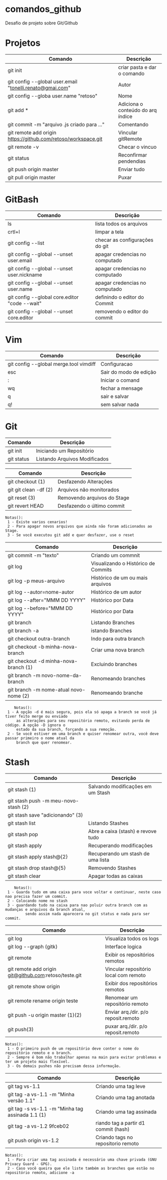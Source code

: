 # comandos_github

Desafio de projeto sobre Git/Github



# Projetos
| Comando | Descrição |
| --- | --- |
| git init | criar pasta e dar o comando |
| git config --global user.email "tonelli.renato@gmai.com" | Autor |
| git config --globa user.name "retoso" | Nome |
| git add *  | Adiciona o conteúdo do arq índice |
| git commit -m "arquivo .js criado para ..." | Comentando  |
| git remote add origin https://github.com/retoso/workspace.git | Vincular gitRemote |
| git remote -v  | Checar o vincuo |
| git status  | Reconfirmar pendendias |
| git push origin master | Enviar tudo |
| git pull origin master | Puxar |
     
# GitBash
| Comando | Descrição |
| --- | --- |
| ls | lista todos os arquivos |
| crtl+l | limpar a tela |
| git config --list | checar as configurações do git |
| git config --global --unset user.email | apagar credencias no computado |
| git config --global --unset user.nickname | apagar credencias no computado |
| git config --global --unset user.name | apagar credencias no computado |
| git config --global core.editor "code --wait" | definindo o editor do Commit |
| git config --global --unset core.editor  | removendo o editor do commit |


# Vim
| Comando | Descrição |
| --- | --- |
| git config --global merge.tool vimdiff | Configuracao |
| esc | Sair do modo de edição |
| : | Iniciar o comand |
| wq | fechar a mensage |
| q | sair e salvar |
| q! | sem salvar nada |

# Git
| Comando | Descrição |
| --- | --- |
| git init  | Iniciando um Repositório  |
| git status  | Listando Arquivos Modificados |

| Comando | Descrição |
| --- | --- |
| git checkout (1)  | Desfazendo Alterações  |
| git git clean -df (2) | Arquivos não monitorados  |
| git reset (3) | Removendo arquivos do Stage |
| git revert HEAD  | Desfazendo o último commit  |
	Notas():    
	 1 - Existe varios cenarios!    
	 2 - Para apagar novos arquivos que ainda não foram adicionados ao Stage.     
	 3 - Se você executou git add e quer desfazer, use o reset 
	 
| Comando | Descrição |
| --- | --- |	 
| git commit -m "texto" | Criando um commnit |
| git log | Visualizando o Histórico de Commits  |
| git log -p meus-arquivo  | Histórico de um ou mais arquivos |
| git log --autor=nome-autor | Histórico de um autor |
| git log --after="MMM DD YYYY"  | Histórico por Data |
| git log --before="MMM DD YYYY"  | Histórico por Data |
| git branch | Listando Branches |
| git branch -a | istando Branches |
| git checkout outra-branch | Indo para outra branch |
| git checkout -b minha-nova-branch  | Criar uma nova branch  |
| git checkout -d minha-nova-branch (1) | Excluindo branches |
| git branch -m novo-nome-da-branch | Renomeando branches |
| git branch -m nome-atual novo-nome (2) | Renomeando branche |
        Notas():     
	 1 - A opção -d é mais segura, pois ela só apaga a branch se você já tiver feito merge ou enviado      
	     as alterações para seu repositório remoto, evitando perda de código. A opção -D ignora o      
	     estado da sua branch, forçando a sua remoção.     
	 2 - Se você estiver em uma branch e quiser renomear outra, você deve passar primeiro o nome atual da      
	     branch que quer renomear. 
# Stash	     
| Comando | Descrição |
| --- | --- |	
| git stash (1) | Salvando modificações em um Stash |
| git stash push -m meu-novo-stash (2) |  |
| git stash save "adicionando" (3) |  |
| git stash list | Listando Stashes |
| git stash pop   | Abre a caixa (stash) e revove tudo |
| git stash apply | Recuperando modificações |
| git stash apply stash@{2} | Recuperando um stash de uma lista |
| git stash drop stash@{5} | Removendo Stashes |
| git stash clear | Apagar todas as caixas |

        Notas():
	 1 - Guarda tudo em uma caixa para voce voltar e continuar, neste caso nao precisa fazer um commit.     
	 2 - Colocando nome no stash     
	 3 - guardando tudo na caixa para nao poluir outra branch com as mudanças e arquivos da branch atual,     
             sendo assim nada aparecera no git status e nada para ser commit.   



| Comando | Descrição |
| --- | --- |	
| git log | Visualiza todos os logs |
| git log --graph (gitk) | Interface logica |
| git remote | Exibir os repositórios remotos |
| git remote add origin git@github.com:retoso/teste.git| Vincular repositório local com remoto |
| git remote show origin | Exibir dos repositórios remotos |
| git remote rename origin teste | Renomear um repositório remoto |
| git push -u origin master (1)(2) | Enviar arq./dir. p/o reposit.remoto |
| git push(3) | puxar arq./dir. p/o reposit.remoto |
	Notas():     
	 1 - O primeiro push de um repositório deve conter o nome do repositório remoto e o branch.     
	 2 - Sempre é bom não trabalhar apenas na main para evitar problemas e ter um projeto mais flexível.     
	 3 - Os demais pushes não precisam dessa informação.  

| Comando | Descrição |
| --- | --- |	
| git tag vs-1.1 | Criando uma tag leve |
| git tag -a vs-1.1 -m "Minha versão 1.1" | Criando uma tag anotada |
| git tag -s vs-1.1 -m "Minha tag assinada 1.1 (1)  | Criando uma tag assinada |
| git tag -a vs-1.2 9fceb02 | riando tag a partir d1 commit (hash) |
| git push origin vs-1.2  | Criando tags no repositorio remoto |
	Notas():     
	 1 - Para criar uma tag assinada é necessário uma chave privada (GNU Privacy Guard - GPG).     
	 2 - Caso você queira que ele liste também as branches que estão no repositório remoto, adicione -a     
    
  

